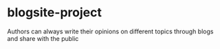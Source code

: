 # blogsite-project
Authors can always write their opinions on different topics through blogs and share with the public
